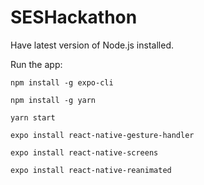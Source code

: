# SESHackathon

Have latest version of Node.js installed.

Run the app:

``npm install -g expo-cli``

``npm install -g yarn``

``yarn start``

``expo install react-native-gesture-handler``

``expo install react-native-screens``

``expo install react-native-reanimated``

